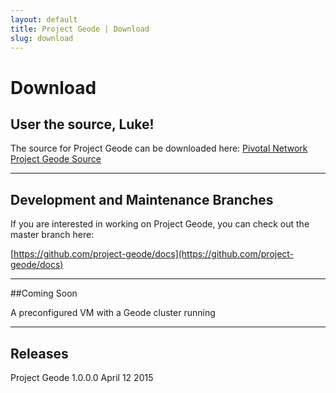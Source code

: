 ```yaml
---
layout: default
title: Project Geode | Download
slug: download
---
```


# Download

## User the source, Luke!

The source for Project Geode can be downloaded here:
[Pivotal Network Project Geode Source](https://network.pivotal.io/products/project-geode)

***

## Development and Maintenance Branches

If you are interested in working on Project Geode, you can check out the master branch here:

[https://github.com/project-geode/docs](https://github.com/project-geode/docs)

***

##Coming Soon

A preconfigured VM with a Geode cluster running

***

## Releases

Project Geode 1.0.0.0 	April 12 2015

